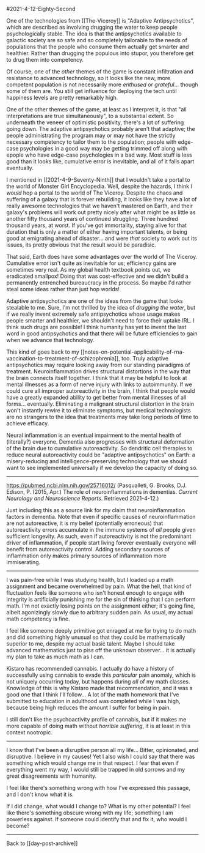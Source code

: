 #2021-4-12-Eighty-Second

One of the technologies from [[The-Viceroy]] is "Adaptive Antipsychotics", which are described as involving drugging the water to keep people psychologically stable.  The idea is that the antipsychotics available to galactic society are so safe and so completely tailorable to the needs of populations that the people who consume them actually get smarter and healthier.  Rather than drugging the populous into stupor, you therefore get to drug them into competency.

Of course, one of the *other* themes of the game is constant infiltration and resistance to advanced technology, so it looks like the new, more competent population is not necessarily more *enthused* or *grateful*... though some of them are.  You still get influence for deploying the tech until happiness levels are pretty remarkably high.

One of the other themes of the game, at least as I interpret it, is that "all interpretations are true simultaneously", to a substantial extent.  So underneath the veneer of optimistic positivity, there's a lot of suffering going down.  The adaptive antipsychotics probably aren't that adaptive; the people administrating the program may or may not have the strictly necessary competency to tailor them to the population; people with edge-case psychologies in a good way may be getting trimmed off along with epople who have edge-case psychologies in a bad way.  Most stuff is less good than it looks like, cumulative error is inevitable, and all of it falls apart eventually.

I mentioned in [[2021-4-9-Seventy-Ninth]] that I wouldn't take a portal to the world of Monster Girl Encyclopedia.  Well, despite the hazards, I think I *would* hop a portal to the world of The Viceroy.  Despite the chaos and suffering of a galaxy that is forever rebuilding, it looks like they have a lot of really awesome technologies that we haven't mastered on Earth, and their galaxy's problems will work out pretty nicely after what might be as little as another fifty thousand years of continued struggling.  Three hundred thousand years, at worst.  If you've got immortality, staying alive for that duration that is only a matter of either having important talents, or being good at emigrating ahead of disaster... and were *that* society to work out its issues, its pretty obvious that the result would be paradisic.

That said, Earth does have some advantages over the world of The Viceroy.  Cumulative error isn't quite as inevitable for us; efficiency gains are sometimes very real.  As my global health textbook points out, we eradicated smallpox!  Doing that was cost-effective and we didn't build a permanently entrenched bureaucracy in the process.  So maybe I'd rather steal some ideas rather than just hop worlds!

Adaptive antipsychotics are one of the ideas from the game that looks stealable to me.  Sure, I'm not thrilled by the idea of *drugging the water*, but if we really invent extremely safe antipsychotics whose usage makes people smarter and healthier, we shouldn't need to force their uptake IRL.  I think such drugs are possible!  I think humanity has yet to invent the last word in good antipsychotics and that there will be future efficiencies to gain when we advance that technology.

This kind of goes back to my [[notes-on-potential-applicability-of-rna-vaccination-to-treatment-of-schizophrenia]], too.  Truly adaptive antipsychotics may require looking away from our standing paradigms of treatment.  Neuroinflammation drives structural distortions in the way that the brain connects itself together.  I think that it may be helpful to look at mental illnesses as a form of nerve injury with links to autoimmunity.  If we could cure all improper autoreactivity in the brain, I think that people would have a greatly expanded ability to get better from mental illnesses of all forms... eventually.  Eliminating a malignant structural distortion in the brain won't instantly rewire it to eliminate symptoms, but medical technologists are no strangers to the idea that treatments may take long periods of time to achieve efficacy.

Neural inflammation is an eventual impairment to the mental health of (literally?) everyone.  Dementia also progresses with structural deformation of the brain due to cumulative autoreactivity.  So dendritic cell therapies to reduce neural autoreactivity could be "adaptive antipsychotics" on Earth: a misery-reducing and intelligence-preserving technology that we should want to see implemented universally if we develop the capacity of doing so.

---
https://pubmed.ncbi.nlm.nih.gov/25716012/  (Pasqualleti, G.  Brooks, D.J.  Edison, P.  (2015, Apr.)  The role of neuroinflammations in dementias.  *Current Neurology and Neuroscience Reports*.  Retrieved 2021-4-12.)

Just including this as a source link for my claim that neuroinflammation factors in dementia.  Note that even if specific causes of neuroinflammation are not autoreactive, it is my belief (potentially erroneous) that autoreactivity errors accumulate in the immune systems of *all* people given sufficient longevity.  As such, even if autoreactivity is not the predominant driver of inflammation, if people start living forever eventually everyone will benefit from autoreactivity control.  Adding secondary sources of inflammation only makes primary sources of inflammation more immiserating.

---
I was pain-free while I was studying health, but I loaded up a math assignment and became overwhelmed by pain.  What the hell, that kind of fluctuation feels like someone who isn't honest enough to engage with integrity is artificially punishing me for the sin of thinking that I can perform math.  I'm not exactly losing points on the assignment either; it's going fine, albeit agonizingly slowly due to arbitrary sudden pain.  As usual, my actual math competency is fine.

I feel like someone deeply primitive got enraged at me for trying to do math and did something highly unusual so that they could be mathematically superior to me, despite my actual basic talent.  Maybe I should take advanced mathematics just to piss off the unknown observer...  it is actually my plan to take as much math as I can.

Kistaro has recommended cannabis.  I actually do have a history of successfully using cannabis to evade this *particular* pain anomaly, which is not uniquely occurring today, but happens during *all* of my math classes.  Knowledge of this is why Kistaro made that recommendation, and it was a good one that I think I'll follow...  A lot of the math homework that I've submitted to education in adulthood was completed while I was high, because being high reduces the amount I suffer for being in pain.

I still don't like the psychoactivity profile of cannabis, but if it makes me more capable of doing math without *horrible suffering*, it is at least in this context nootropic.

---
I know that I've been a disruptive person all my life...  Bitter, opinionated, and disruptive.  I believe in my causes!  Yet I also wish I could say that there was something which would change me in that respect.  I fear that even if everything went my way, I would still be trapped in old sorrows and my great disagreements with humanity.

I feel like there's something wrong with how I've expressed this passage, and I don't know what it is.

If I did change, what would I change to?  What is my other potential?  I feel like there's something obscure wrong with my life; something I am powerless against.  If someone could identify that and fix it, who would I become?

---
Back to [[day-post-archive]]